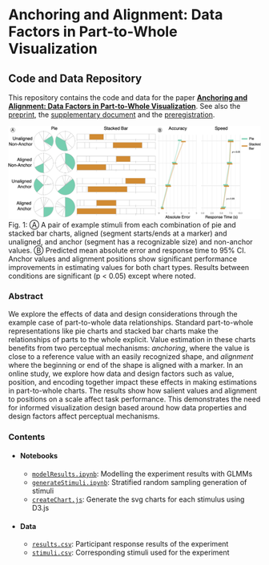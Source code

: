 # Anchoring and Alignment: Data Factors in Part-to-Whole Visualization
## Code and Data Repository
This repository contains the code and data for the paper [**Anchoring and Alignment: Data Factors in Part-to-Whole Visualization**](https://arxiv.org/abs/2508.01881). See also the [preprint](https://pages.graphics.cs.wisc.edu/PartToWhole/PartWhole-Preprint.pdf), the [supplementary document](pdf/supplementaryDocument.pdf) and the [preregistration](https://osf.io/e36au/).

![Teaser Figure](https://github.com/uwgraphics/PartToWhole/blob/main/preprint/teaserFigure.png)
Fig. 1: Ⓐ A pair of example stimuli from each combination of pie and stacked bar charts, aligned (segment starts/ends at a marker) and unaligned, and anchor (segment has a recognizable size) and non-anchor values. Ⓑ Predicted mean absolute error and response time to 95% CI. Anchor values and alignment positions show significant performance improvements in estimating values for both chart types. Results between conditions are significant (p < 0.05) except where noted.

### Abstract

We explore the effects of data and design considerations through the example case of part-to-whole data relationships.
Standard part-to-whole representations like pie charts and stacked bar charts make the relationships of parts to the whole explicit.
Value estimation in these charts benefits from two perceptual mechanisms: _anchoring_, where the value is close to a reference value with an easily recognized shape, and _alignment_ where the beginning or end of the shape is aligned with a marker.
In an online study, we explore how data and design factors such as value, position, and encoding together impact these effects in making estimations in part-to-whole charts.
The results show how salient values and alignment to positions on a scale affect task performance.
This demonstrates the need for informed visualization design based around how data properties and design factors affect perceptual mechanisms.

### Contents
* #### Notebooks
    * [`modelResults.ipynb`](notebooks/modelResults.ipynb): Modelling the experiment results with GLMMs
    * [`generateStimuli.ipynb`](notebooks/generateStimuli.ipynb): Stratified random sampling generation of stimuli
    * [`createChart.js`](notebooks/createChart.js): Generate the svg charts for each stimulus using D3.js

* #### Data
    * [`results.csv`](data/results.csv): Participant response results of the experiment
    * [`stimuli.csv`](data/stimuli.csv): Corresponding stimuli used for the experiment
